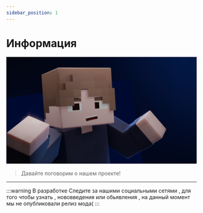 ```yaml
---
sidebar_position: 1
---
```


# Информация
![welcome0001.png](welcome0001.png)
> Давайте поговорим о нашем проекте!
---
:::warning В разработке
Следите за нашими социальными сетями , для того чтобы узнать , нововведения или обьявления , на данный момент мы не опубликовали релиз мода(
:::